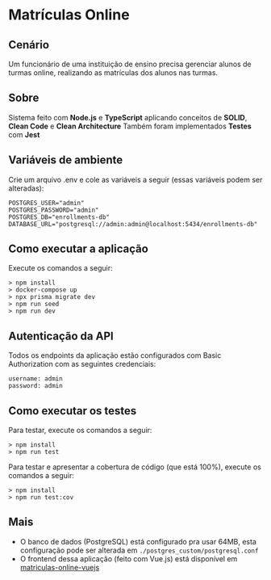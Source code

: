 # Matrículas Online

## Cenário

Um funcionário de uma instituição de ensino precisa gerenciar alunos de turmas online, realizando as matrículas dos alunos nas turmas.

## Sobre

Sistema feito com **Node.js** e **TypeScript** aplicando conceitos de **SOLID**, **Clean Code** e **Clean Architecture**
Também foram implementados **Testes** com **Jest**

## Variáveis de ambiente

Crie um arquivo .env e cole as variáveis a seguir (essas variáveis podem ser alteradas):

```
POSTGRES_USER="admin"
POSTGRES_PASSWORD="admin"
POSTGRES_DB="enrollments-db"
DATABASE_URL="postgresql://admin:admin@localhost:5434/enrollments-db"
```

## Como executar a aplicação

Execute os comandos a seguir:

```
> npm install
> docker-compose up
> npx prisma migrate dev
> npm run seed
> npm run dev
```

## Autenticação da API

Todos os endpoints da aplicação estão configurados com Basic Authorization com as seguintes credenciais:

```
username: admin
password: admin
```

## Como executar os testes

Para testar, execute os comandos a seguir:

```
> npm install
> npm run test
```

Para testar e apresentar a cobertura de código (que está 100%), execute os comandos a seguir:

```
> npm install
> npm run test:cov
```

## Mais

- O banco de dados (PostgreSQL) está configurado pra usar 64MB, esta configuração pode ser alterada em `./postgres_custom/postgresql.conf`
- O frontend dessa aplicação (feito com Vue.js) está disponível em [matriculas-online-vuejs](https://github.com/marcoant08/matriculas-online-vuejs)